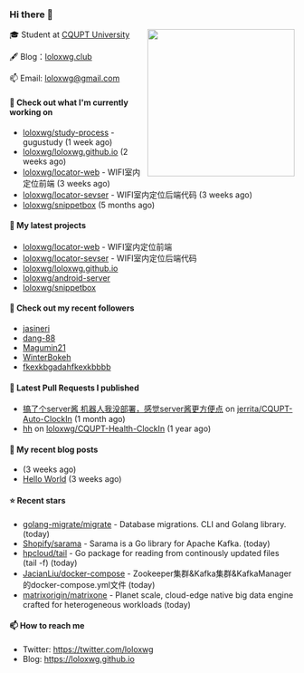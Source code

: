 ### Hi there 👋

<img align="right" src="https://raw.githubusercontent.com/muesli/muesli/master/assets/termenv.png" width="260">
 
🎓 Student at [CQUPT University](https://www.cqupt.edu.cn/)



🖋 Blog：[loloxwg.club](https://loloxwg.club)



📫 Email: [loloxwg@gmail.com](mailto:loloxwg@gmail.com)



#### 👷 Check out what I'm currently working on

- [loloxwg/study-process](https://github.com/loloxwg/study-process) - gugustudy (1 week ago)
- [loloxwg/loloxwg.github.io](https://github.com/loloxwg/loloxwg.github.io) (2 weeks ago)
- [loloxwg/locator-web](https://github.com/loloxwg/locator-web) - WIFI室内定位前端 (3 weeks ago)
- [loloxwg/locator-sevser](https://github.com/loloxwg/locator-sevser) - WIFI室内定位后端代码 (3 weeks ago)
- [loloxwg/snippetbox](https://github.com/loloxwg/snippetbox) (5 months ago)

#### 🌱 My latest projects

- [loloxwg/locator-web](https://github.com/loloxwg/locator-web) - WIFI室内定位前端
- [loloxwg/locator-sevser](https://github.com/loloxwg/locator-sevser) - WIFI室内定位后端代码
- [loloxwg/loloxwg.github.io](https://github.com/loloxwg/loloxwg.github.io)
- [loloxwg/android-server](https://github.com/loloxwg/android-server)
- [loloxwg/snippetbox](https://github.com/loloxwg/snippetbox)

#### 👯 Check out my recent followers

- [jasineri](https://github.com/jasineri)
- [dang-88](https://github.com/dang-88)
- [Magumin21](https://github.com/Magumin21)
- [WinterBokeh](https://github.com/WinterBokeh)
- [fkexkbgadahfkexkbbbb](https://github.com/fkexkbgadahfkexkbbbb)

#### 🔨 Latest Pull Requests I published

- [搞了个server酱 机器人我没部署，感觉server酱更方便点](https://github.com/jerrita/CQUPT-Auto-ClockIn/pull/2) on [jerrita/CQUPT-Auto-ClockIn](https://github.com/jerrita/CQUPT-Auto-ClockIn) (1 month ago)
- [hh](https://github.com/loloxwg/CQUPT-Health-ClockIn/pull/1) on [loloxwg/CQUPT-Health-ClockIn](https://github.com/loloxwg/CQUPT-Health-ClockIn) (1 year ago)

#### 📜 My recent blog posts

- [](http://example.com/2022/02/21/%E6%9C%AA%E5%91%BD%E5%90%8D/) (3 weeks ago)
- [Hello World](http://example.com/2022/02/21/hello-world/) (3 weeks ago)

#### ⭐ Recent stars

- [golang-migrate/migrate](https://github.com/golang-migrate/migrate) - Database migrations. CLI and Golang library. (today)
- [Shopify/sarama](https://github.com/Shopify/sarama) - Sarama is a Go library for Apache Kafka. (today)
- [hpcloud/tail](https://github.com/hpcloud/tail) - Go package for reading from continously updated files (tail -f) (today)
- [JacianLiu/docker-compose](https://github.com/JacianLiu/docker-compose) - Zookeeper集群&amp;Kafka集群&amp;KafkaManager的docker-compose.yml文件 (today)
- [matrixorigin/matrixone](https://github.com/matrixorigin/matrixone) - Planet scale, cloud-edge native big data engine crafted for heterogeneous workloads (today)

#### 📫 How to reach me

- Twitter: https://twitter.com/loloxwg
- Blog: https://loloxwg.github.io

